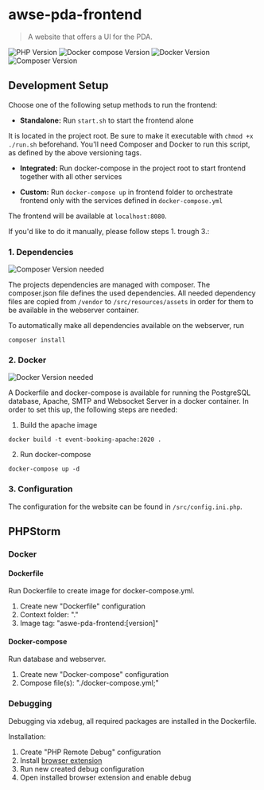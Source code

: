 # awse-pda-frontend
> A website that offers a UI for the PDA.

![PHP Version][php-image]
![Docker compose Version][dockercompose-image]
![Docker Version][docker-image]
![Composer Version][composer-image]

## Development Setup
Choose one of the following setup methods to run the frontend:

- **Standalone:** Run `start.sh` to start the frontend alone

It is located in the project root. Be sure to make it executable with `chmod +x ./run.sh` beforehand.
You'll need Composer and Docker to run this script, as defined by the above versioning tags.
- **Integrated:** Run docker-compose in the project root to start frontend together with all other services

- **Custom:** Run `docker-compose up` in frontend folder to orchestrate frontend only with the 
   services defined in `docker-compose.yml`

The frontend will be available at `localhost:8080`.

If you'd like to do it manually, please follow steps 1. trough 3.:

### 1. Dependencies

![Composer Version][composer-image] needed

The projects dependencies are managed with composer. The composer.json file defines the used dependencies.
All needed dependency files are copied from `/vendor` to
`/src/resources/assets` in order for them to be available in the webserver container.

To automatically make all dependencies available on the webserver, run

```
composer install
```


### 2. Docker

![Docker Version][docker-image] needed

A Dockerfile and docker-compose is available for running the PostgreSQL database, Apache, SMTP and Websocket Server
in a docker container. In order to set this up, the following steps are needed:
1. Build the apache image
```
docker build -t event-booking-apache:2020 .
```

2. Run docker-compose
```
docker-compose up -d
```

### 3. Configuration

The configuration for the website can be found in `/src/config.ini.php`.

## PHPStorm

### Docker

#### Dockerfile

Run Dockerfile to create image for docker-compose.yml.

1. Create new "Dockerfile" configuration
2. Context folder: "."
3. Image tag: "aswe-pda-frontend:[version]"

#### Docker-compose

Run database and webserver.

1. Create new "Docker-compose" configuration
2. Compose file(s): "./docker-compose.yml;"

### Debugging

Debugging via xdebug, all required packages are installed in the Dockerfile.

Installation:
1. Create "PHP Remote Debug" configuration
2. Install [browser extension](https://www.jetbrains.com/help/phpstorm/2019.3/browser-debugging-extensions.html?utm_campaign=PS&utm_content=2019.3&utm_medium=link&utm_source=product)
3. Run new created debug configuration
4. Open installed browser extension and enable debug

<!-- Markdown link & img dfn's -->
[php-image]: https://img.shields.io/badge/php-v7.4.3-brightgreen?style=flat-square&logo=php
[composer-image]: https://img.shields.io/badge/composer-v1.9.3-brightgreen?style=flat-square&logo=composer
[bootstrap-image]: https://img.shields.io/badge/bootstrap-v4.3.1-brightgreen?style=flat-square&logo=bootstrap
[docker-image]: https://img.shields.io/badge/docker-v20.10+-brightgreen?style=flat-square&logo=docker
[dockercompose-image]: https://img.shields.io/badge/dockercompose-v1.25.0+-brightgreen?style=flat-square&logo=docker
[apache-image]: https://img.shields.io/badge/apache-v2.4.41+-brightgreen?style=flat-square&logo=apache
